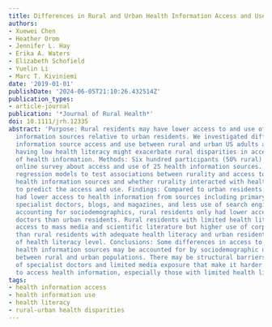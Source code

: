 ```yaml
---
title: Differences in Rural and Urban Health Information Access and Use
authors:
- Xuewei Chen
- Heather Orom
- Jennifer L. Hay
- Erika A. Waters
- Elizabeth Schofield
- Yuelin Li
- Marc T. Kiviniemi
date: '2019-01-01'
publishDate: '2024-06-05T21:10:26.432514Z'
publication_types:
- article-journal
publication: '*Journal of Rural Health*'
doi: 10.1111/jrh.12335
abstract: 'Purpose: Rural residents may have lower access to and use of certain health
  information sources relative to urban residents. We investigated differences in
  information source access and use between rural and urban US adults and whether
  having low health literacy might exacerbate rural disparities in access to and use
  of health information. Methods: Six hundred participants (50% rural) completed an
  online survey about access and use of 25 health information sources. We used logistic
  regression models to test associations between rurality and access to and use of
  health information sources and whether rurality interacted with health literacy
  to predict the access and use. Findings: Compared to urban residents, rural residents
  had lower access to health information from sources including primary care providers,
  specialist doctors, blogs, and magazines, and less use of search engines. After
  accounting for sociodemographics, rural residents only had lower access to specialist
  doctors than urban residents. Rural residents with limited health literacy had lower
  access to mass media and scientific literature but higher use of corporations/companies
  than rural residents with adequate health literacy and urban residents regardless
  of health literacy level. Conclusions: Some differences in access to and use of
  health information sources may be accounted for by sociodemographic differences
  between rural and urban populations. There may be structural barriers such as shortage
  of specialist doctors and limited media exposure that make it harder for rural residents
  to access health information, especially those with limited health literacy.'
tags:
- health information access
- health information use
- health literacy
- rural-urban health disparities
---
```

